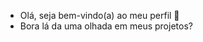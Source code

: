 - Olá, seja bem-vindo(a) ao meu perfil 👋 
- Bora lá da uma olhada em meus projetos?

<!---
Luhrodrigues45/Luhrodrigues45 is a ✨ special ✨ repository because its `README.md` (this file) appears on your GitHub profile.
You can click the Preview link to take a look at your changes.
--->
